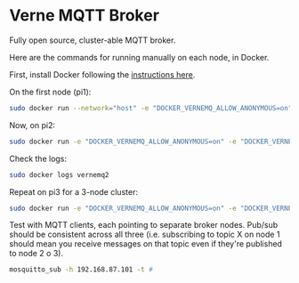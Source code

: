 # Verne MQTT Broker

Fully open source, cluster-able MQTT broker. 



Here are the commands for running manually on each node, in Docker.



First, install Docker following the [instructions here](https://docs.docker.com/engine/install/debian/).



On the first node (pi1):

```bash
sudo docker run --network="host" -e "DOCKER_VERNEMQ_ALLOW_ANONYMOUS=on" -e "DOCKER_VERNEMQ_ACCEPT_EULA=yes" --name vernemq1 -d vernemq/vernemqWith the above, you'll have a single-node broker available anonymously via `mqtt://pi1.local:1883`
```



Now, on pi2:

```bash
sudo docker run -e "DOCKER_VERNEMQ_ALLOW_ANONYMOUS=on" -e "DOCKER_VERNEMQ_ACCEPT_EULA=yes" -e "DOCKER_VERNEMQ_DISCOVERY_NODE=192.168.87.101"  --network="host" --name vernemq2 -d vernemq/vernemq
```

Check the logs:

```bash
sudo docker logs vernemq2
```



Repeat on pi3 for a 3-node cluster:

```bash
sudo docker run -e "DOCKER_VERNEMQ_ALLOW_ANONYMOUS=on" -e "DOCKER_VERNEMQ_ACCEPT_EULA=yes" -e "DOCKER_VERNEMQ_DISCOVERY_NODE=192.168.87.101"  --network="host" --name vernemq3 -d vernemq/vernemq
```



Test with MQTT clients, each pointing to separate broker nodes. Pub/sub should be consistent across all three (i.e. subscribing to topic X on node 1 should mean you receive messages on that topic even if they're published to node 2 o 3).



```bash
mosquitto_sub -h 192.168.87.101 -t #
```




